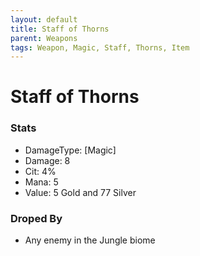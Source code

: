 ```yaml
---
layout: default
title: Staff of Thorns
parent: Weapons
tags: Weapon, Magic, Staff, Thorns, Item
---
```


# Staff of Thorns

### Stats
- DamageType: [Magic]
- Damage: 8
- Cit: 4%
- Mana: 5
- Value: 5 Gold and 77 Silver

### Droped By
- Any enemy in the Jungle biome